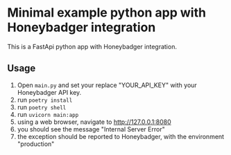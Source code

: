 # Minimal example python app with Honeybadger integration

This is a FastApi python app with Honeybadger integration.

## Usage

1. Open `main.py` and set your replace "YOUR_API_KEY" with your Honeybadger API key.
2. run `poetry install`
3. run `poetry shell`
4. run `uvicorn main:app`
5. using a web browser, navigate to http://127.0.0.1:8080
6. you should see the message "Internal Server Error"
7. the exception should be reported to Honeybadger, with the environment "production"
